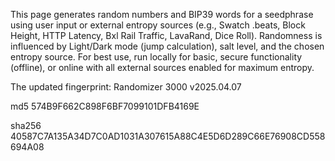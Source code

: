 This page generates random numbers and BIP39 words for a seedphrase using user input or external entropy sources (e.g., Swatch .beats, Block Height, HTTP Latency, Bxl Rail Traffic, LavaRand, Dice Roll). Randomness is influenced by Light/Dark mode (jump calculation), salt level, and the chosen entropy source. For best use, run locally for basic, secure functionality (offline), or online with all external sources enabled for maximum entropy.

The updated fingerprint:
Randomizer 3000
v2025.04.07  

md5 
574B9F662C898F6BF7099101DFB4169E

sha256
40587C7A135A34D7C0AD1031A307615A88C4E5D6D289C66E76908CD558694A08
